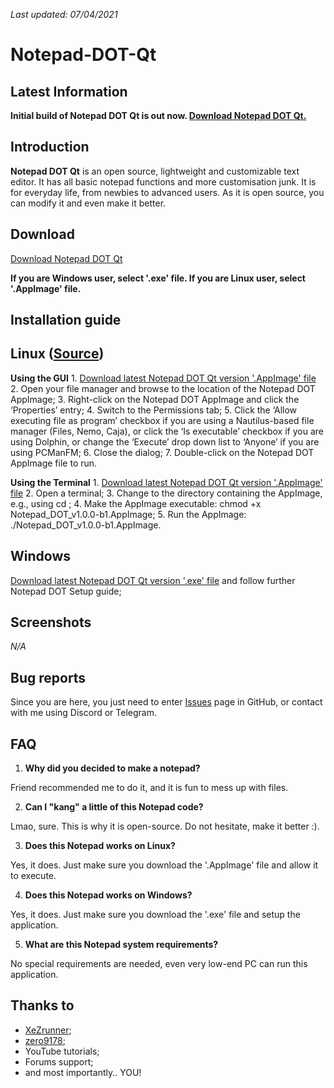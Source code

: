*Last updated: 07/04/2021*

# Notepad-DOT-Qt

## Latest Information

**Initial build of Notepad DOT Qt is out now. [Download Notepad DOT Qt.](https://github.com/ncyxie/Notepad-DOT-Qt/releases/)**

## Introduction

**Notepad DOT Qt** is an open source, lightweight and customizable text editor.
It has all basic notepad functions and more customisation junk. 
It is for everyday life, from newbies to advanced users. 
As it is open source, you can modify it and even make it better.

## Download

[Download Notepad DOT Qt](https://github.com/ncyxie/Notepad-DOT-Qt/releases/)

**If you are Windows user, select '.exe' file. If you are Linux user, select '.AppImage' file.**

## Installation guide

## Linux ([Source](https://docs.appimage.org/introduction/quickstart.html))

**Using the GUI**
    1. [Download latest Notepad DOT Qt version '.AppImage' file](https://github.com/ncyxie/Notepad-DOT-Qt/releases)
    2. Open your file manager and browse to the location of the Notepad DOT AppImage;
    3. Right-click on the Notepad DOT AppImage and click the ‘Properties’ entry;
    4. Switch to the Permissions tab;
    5. Click the ‘Allow executing file as program’ checkbox if you are using a Nautilus-based file manager (Files, Nemo, Caja), or click the ‘Is executable’ checkbox if you are using Dolphin, or change the ‘Execute’ drop down list to ‘Anyone’ if you are using PCManFM;
    6. Close the dialog;
    7. Double-click on the Notepad DOT AppImage file to run.

**Using the Terminal**
    1. [Download latest Notepad DOT Qt version '.AppImage' file](https://github.com/ncyxie/Notepad-DOT-Qt/releases)
    2. Open a terminal;
    3. Change to the directory containing the AppImage, e.g., using cd <my directory>;
    4. Make the AppImage executable: chmod +x Notepad_DOT_v1.0.0-b1.AppImage;
    5. Run the AppImage: ./Notepad_DOT_v1.0.0-b1.AppImage.

## Windows

[Download latest Notepad DOT Qt version '.exe' file](https://github.com/ncyxie/Notepad-DOT-Qt/releases) and follow further Notepad DOT Setup guide;

## Screenshots

*N/A*

## Bug reports

Since you are here, you just need to enter [Issues](https://github.com/ncyxie/Notepad-Dot/issues/) page in GitHub, or contact with me using Discord or Telegram.

## FAQ

1. **Why did you decided to make a notepad?**

Friend recommended me to do it, and it is fun to mess up with files.

2. **Can I "kang" a little of this Notepad code?**

Lmao, sure. This is why it is open-source. Do not hesitate, make it better :).

3. **Does this Notepad works on Linux?**

Yes, it does. Just make sure you download the '.AppImage' file and allow it to execute.

4. **Does this Notepad works on Windows?**

Yes, it does. Just make sure you download the '.exe' file and setup the application.

5. **What are this Notepad system requirements?**

No special requirements are needed, even very low-end PC can run this application.

## Thanks to

- [XeZrunner](https://github.com/XeZrunner/);
- [zero9178](https://github.com/zero9178/);
- YouTube tutorials;
- Forums support;
- and most importantly.. YOU!

